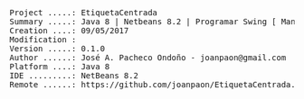 <pre>
Project .....: EtiquetaCentrada
Summary .....: Java 8 | Netbeans 8.2 | Programar Swing [ Manual ] #03
Creation ....: 09/05/2017
Modification : 
Version .....: 0.1.0
Author ......: José A. Pacheco Ondoño - joanpaon@gmail.com
Platform ....: Java 8
IDE .........: NetBeans 8.2
Remote ......: https://github.com/joanpaon/EtiquetaCentrada.git
</pre>
